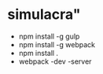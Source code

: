 # simulacra"

* npm install -g gulp
* npm install -g webpack
* npm install .
* webpack -dev -server
